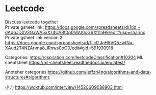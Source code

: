 # Leetcode

Discuss leetcode together <br>
Private gsheet link: https://docs.google.com/spreadsheets/d/1dz_-dAdqJD0V3GxWA5aXz4UA8t0q0hWJ0cG6XtI1aH8/edit?usp=sharing
Private gsheet link version 2:
https://docs.google.com/spreadsheets/d/1Iicl2JqH5VQ5zwtNu-XAud2T4NZArvna8_iRnws0oO0/edit#gid=591930918

Categories: https://cspiration.com/leetcodeClassification#10304
ML cheatsheet https://ml-cheatsheet.readthedocs.io/en/latest/

Anoteher categories
https://github.com/jeffzh4ng/algorithms-and-data-structures#algorithms

小刀
https://wdxtub.com/interview/14520609088903.html
